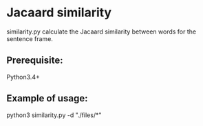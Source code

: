 Jacaard similarity
==========================
similarity.py calculate the Jacaard similarity between words for the sentence 
frame.

Prerequisite:
-------------
Python3.4+

Example of usage:
----------------
python3 similarity.py -d "./files/*"